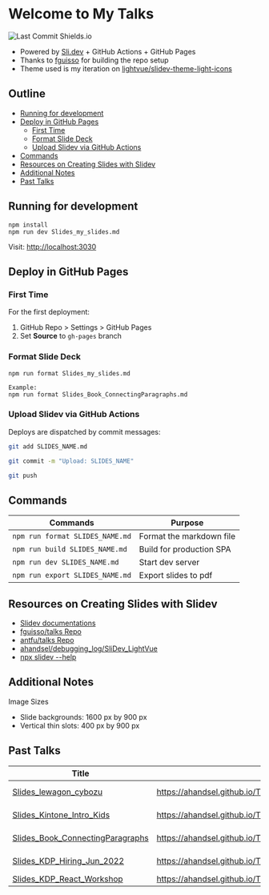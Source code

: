 # Welcome to My Talks

![Last Commit Shields.io](https://img.shields.io/github/last-commit/ahandsel/talks?style=for-the-badge)

* Powered by [Sli.dev](https://sli.dev) + GitHub Actions + GitHub Pages
* Thanks to [fguisso](https://github.com/fguisso/talks) for building the repo setup
* Theme used is my iteration on [lightvue/slidev-theme-light-icons](https://github.com/lightvue/slidev-theme-light-icons)

## Outline <!-- omit in toc -->

* [Running for development](#running-for-development)
* [Deploy in GitHub Pages](#deploy-in-github-pages)
  * [First Time](#first-time)
  * [Format Slide Deck](#format-slide-deck)
  * [Upload Slidev via GitHub Actions](#upload-slidev-via-github-actions)
* [Commands](#commands)
* [Resources on Creating Slides with Slidev](#resources-on-creating-slides-with-slidev)
* [Additional Notes](#additional-notes)
* [Past Talks](#past-talks)

## Running for development

```shell
npm install
npm run dev Slides_my_slides.md
```

Visit: <http://localhost:3030>

## Deploy in GitHub Pages

### First Time

For the first deployment:

  1. GitHub Repo > Settings > GitHub Pages
  2. Set **Source** to `gh-pages` branch

### Format Slide Deck

```shell
npm run format Slides_my_slides.md

Example:
npm run format Slides_Book_ConnectingParagraphs.md
```

### Upload Slidev via GitHub Actions
Deploys are dispatched by commit messages:

```bash
git add SLIDES_NAME.md

git commit -m "Upload: SLIDES_NAME"

git push
```


## Commands

| Commands                        | Purpose                  |
| ------------------------------- | ------------------------ |
| `npm run format SLIDES_NAME.md` | Format the markdown file |
| `npm run build SLIDES_NAME.md`  | Build for production SPA |
| `npm run dev SLIDES_NAME.md`    | Start dev server         |
| `npm run export SLIDES_NAME.md` | Export slides to pdf     |

## Resources on Creating Slides with Slidev

* [Slidev documentations](https://sli.dev/)
* [fguisso/talks Repo](https://github.com/fguisso/talks)
* [antfu/talks Repo](https://github.com/antfu/talks)
* [ahandsel/debugging_log/SliDev_LightVue](https://github.com/ahandsel/debugging_log/tree/master/SliDev_LightVue)
* [npx slidev --help](https://github.com/ahandsel/debugging_log/blob/master/SliDev_LightVue/SliDev_Basic/SliDev_Help.md#npx-slidev---help)

## Additional Notes

Image Sizes

* Slide backgrounds: 1600 px by 900 px
* Vertical thin slots: 400 px by 900 px

## Past Talks

| Title                                                                   | Slides Link                                                          | Status |
| ----------------------------------------------------------------------- | -------------------------------------------------------------------- | ------ |
| [Slides_lewagon_cybozu](Slides_lewagon_cybozu.md)                       | <https://ahandsel.github.io/Talks/Slides_lewagon_cybozu/>            | Done ✅ |
| [Slides_Kintone_Intro_Kids](Slides_Kintone_Intro_Kids.md)               | <https://ahandsel.github.io/Talks/Slides_Kintone_Intro_Kids/>        | Done ✅ |
| [Slides_Book_ConnectingParagraphs](Slides_Book_ConnectingParagraphs.md) | <https://ahandsel.github.io/Talks/Slides_Book_ConnectingParagraphs/> | Done ✅ |
| [Slides_KDP_Hiring_Jun_2022](Slides_KDP_Hiring_Jun_2022.md)             | <https://ahandsel.github.io/Talks/Slides_KDP_Hiring_Jun_2022/>       | Done ✅ |
| [Slides_KDP_React_Workshop](Slides_KDP_React_Workshop.md) | <https://ahandsel.github.io/Talks/Slides_KDP_React_Workshop/> |
